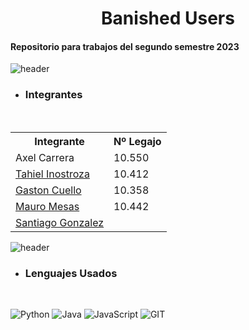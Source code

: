 <h1 align="center">Banished Users</h1>


<h4>Repositorio para trabajos del segundo semestre 2023</h4>

![header](https://capsule-render.vercel.app/api?type=rect&color=gradient&height=1)

- <h3>Integrantes</h3>

<br>

<table>
  <tr>
    <th>Integrante</th>
    <th>Nº Legajo</th>
  </tr>
  <tr>
    <td>Axel Carrera</td>
    <td>10.550</td>
  </tr>
  <tr>
    <td><a href="https://github.com/tahiel-14">Tahiel Inostroza</a></td>
    <td>10.412</td>
  </tr>
  <tr>
    <td><a href="https://github.com/GastonCuello23">Gaston Cuello</a></td>
    <td>10.358</td>
  </tr>
  <tr>
    <td><a href="https://github.com/mauromesas">Mauro Mesas</a></td>
    <td>10.442</td>
  </tr>
  <tr>
    <td><a href="https://github.com/GonzalezBrunoSanti">Santiago Gonzalez</a></td>
    <td></td>
  </tr>
</table>



![header](https://capsule-render.vercel.app/api?type=rect&color=gradient&height=1)

- <h3>Lenguajes Usados</h3>

<br>

![Python](https://img.shields.io/badge/python-3670A0?style=for-the-badge&logo=python&logoColor=ffdd54) ![Java](https://img.shields.io/badge/java-%23ED8B00.svg?style=for-the-badge&logo=openjdk&logoColor=white) ![JavaScript](https://img.shields.io/badge/javascript-%23323330.svg?style=for-the-badge&logo=javascript&logoColor=%23F7DF1E) ![GIT](https://img.shields.io/badge/Git-fc6d26?style=for-the-badge&logo=git&logoColor=white)



